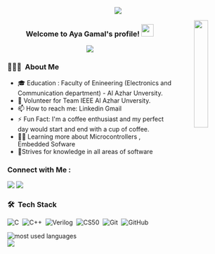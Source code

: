 <p align="center"><img src="https://i.imgur.com/A6bWGFl.gif"/></p>
<p align="center">
  <img src="https://github.com/mohamedabusrea/mohamedabusrea/blob/master/profile-img.png" align="right" width="25%"/>

<h3 align="center">
  Welcome to Aya Gamal's profile!
  <img src="https://media.giphy.com/media/hvRJCLFzcasrR4ia7z/giphy.gif" width="28">
</h3>

<!-- Typing SVG by DenverCoder1 - https://github.com/DenverCoder1/readme-typing-svg -->
<p align="center">
  <a href="https://github.com/DenverCoder1/readme-typing-svg"><img src="https://readme-typing-svg.herokuapp.com/?lines=SoftWare%20Engineering%20;Always%20learning%20new%20things&font=Fira%20Code&center=true&width=440&height=45&color=f75c7e&vCenter=true&size=22"></a>
</p> 


<h3> 👨🏻‍💻 &nbsp;About Me </h3>


- 🎓 Education : Faculty of Enineering (Electronics and Communication department) - Al Azhar Unversity.
- 💼  Volunteer for Team IEEE Al Azhar Unversity.
- 📫 How to reach me: Linkedin Gmail
- ⚡ Fun Fact: I'm a coffee enthusiast and my perfect day would start and end with a cup of coffee.
- 👨‍💻 Learning more about Microcontrollers , Embedded Sofware
- 🌱Strives for knowledge in all areas of software


### Connect with Me :

<a href="https://linkedin.com/in/ayagamal" target="_blank"><img src="https://img.shields.io/badge/-Aya%20Gamal-0077B5?style=for-the-badge&logo=Linkedin&logoColor=white"/></a>
<a href="https://t.me/AyaGamal" target="_blank"><img src="https://img.shields.io/badge/-Aya%20Gamal-0077B5?style=for-the-badge&logo=facebook&logoColor=white"/></a>


### 🛠 &nbsp;Tech Stack
![C](https://img.shields.io/badge/-C-05122A?style=flat&logo=javascript)&nbsp;
![C++](https://img.shields.io/badge/-C++-05122A?style=flat&logo=bootstrap&logoColor=563D7C)&nbsp;
![Verilog](https://img.shields.io/badge/-Verilog-05122A?style=flat&logo=HTML5)&nbsp;
![CS50](https://img.shields.io/badge/-CS50-05122A?style=flat&logo=CSS3&logoColor=1572B6)&nbsp;
![Git](https://img.shields.io/badge/-Git-05122A?style=flat&logo=git)&nbsp;
![GitHub](https://img.shields.io/badge/-GitHub-05122A?style=flat&logo=github)&nbsp;

<img align="left" src="https://github-readme-stats.vercel.app/api/top-langs?username=yousefdergham&show_icons=true&locale=en&layout=compact&theme=radical" alt="most used languages" />
<br>
<a href="https://komarev.com/ghpvc/?username=yousefdergham&style=for-the-badge">
    <img src="https://komarev.com/ghpvc/?username=yousefdergham&style=for-the-badge">
</a>
